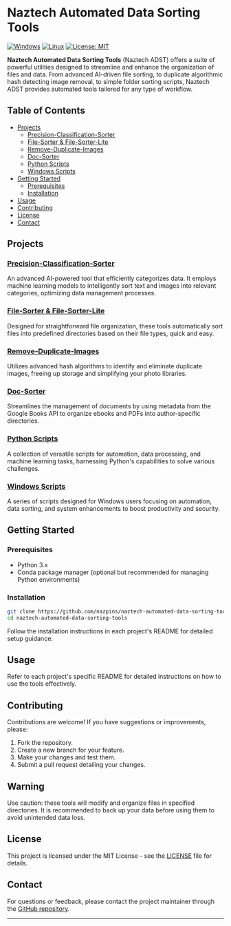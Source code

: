 # Naztech Automated Data Sorting Tools

[![Windows](https://img.shields.io/badge/Windows-green.svg)](https://opensource.org/licenses/MIT)
[![Linux](https://img.shields.io/badge/Linux-blue.svg)](https://opensource.org/licenses/MIT)
[![License: MIT](https://img.shields.io/badge/License-MIT-yellow.svg)](https://opensource.org/licenses/MIT)

**Naztech Automated Data Sorting Tools** (Naztech ADST) offers a suite of powerful utilities designed to streamline and enhance the organization of files and data. From advanced AI-driven file sorting, to duplicate algorithmic hash detecting image removal, to simple folder sorting scripts, Naztech ADST provides automated tools tailored for any type of workflow.

## Table of Contents

- [Projects](#projects)
  - [Precision-Classification-Sorter](#precision-classification-sorter)
  - [File-Sorter & File-Sorter-Lite](#file-sorter--file-sorter-lite)
  - [Remove-Duplicate-Images](#remove-duplicate-images)
  - [Doc-Sorter](#doc-sorter)
  - [Python Scripts](#python-scripts)
  - [Windows Scripts](#windows-scripts)
- [Getting Started](#getting-started)
  - [Prerequisites](#prerequisites)
  - [Installation](#installation)
- [Usage](#usage)
- [Contributing](#contributing)
- [License](#license)
- [Contact](#contact)

## Projects

### [Precision-Classification-Sorter](#precision-classification-sorter)
An advanced AI-powered tool that efficiently categorizes data. It employs machine learning models to intelligently sort text and images into relevant categories, optimizing data management processes.

### [File-Sorter & File-Sorter-Lite](#file-sorter--file-sorter-lite)
Designed for straightforward file organization, these tools automatically sort files into predefined directories based on their file types, quick and easy.

### [Remove-Duplicate-Images](#remove-duplicate-images)
Utilizes advanced hash algorithms to identify and eliminate duplicate images, freeing up storage and simplifying your photo libraries.

### [Doc-Sorter](#doc-sorter)
Streamlines the management of documents by using metadata from the Google Books API to organize ebooks and PDFs into author-specific directories.

### [Python Scripts](#python-scripts)
A collection of versatile scripts for automation, data processing, and machine learning tasks, harnessing Python's capabilities to solve various challenges.

### [Windows Scripts](#windows-scripts)
A series of scripts designed for Windows users focusing on automation, data sorting, and system enhancements to boost productivity and security.

## Getting Started

### Prerequisites

- Python 3.x
- Conda package manager (optional but recommended for managing Python environments)

### Installation

```bash
git clone https://github.com/nazpins/naztech-automated-data-sorting-tools.git
cd naztech-automated-data-sorting-tools
```

Follow the installation instructions in each project's README for detailed setup guidance.

## Usage

Refer to each project's specific README for detailed instructions on how to use the tools effectively.

## Contributing

Contributions are welcome! If you have suggestions or improvements, please:

1. Fork the repository.
2. Create a new branch for your feature.
3. Make your changes and test them.
4. Submit a pull request detailing your changes.

## Warning

Use caution: these tools will modify and organize files in specified directories. It is recommended to back up your data before using them to avoid unintended data loss.

## License

This project is licensed under the MIT License - see the [LICENSE](LICENSE) file for details.

## Contact

For questions or feedback, please contact the project maintainer through the [GitHub repository](https://github.com/nazpins/naztech-automated-data-sorting-tools).

---
